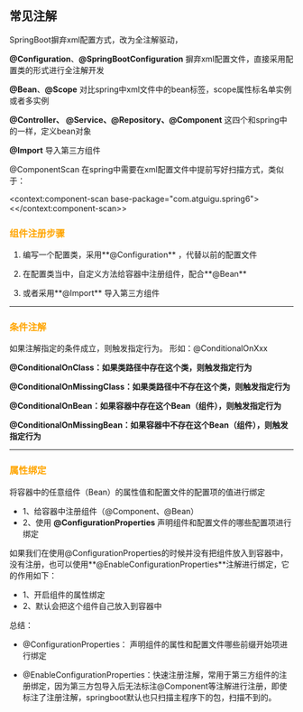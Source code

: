## 常见注解

SpringBoot摒弃xml配置方式，改为全注解驱动，

**@Configuration**、**@SpringBootConfiguration**		摒弃xml配置文件，直接采用配置类的形式进行全注解开发

**@Bean**、**@Scope**		对比spring中xml文件中的bean标签，scope属性标名单实例或者多实例

**@Controller、 @Service、@Repository、@Component**		这四个和spring中的一样，定义bean对象

**@Import** 	导入第三方组件

@ComponentScan		在spring中需要在xml配置文件中提前写好扫描方式，类似于： 

<context:component-scan base-package="com.atguigu.spring6"><</context:component-scan>>



### <font color=orange>组件注册步骤</font>

1. 编写一个配置类，采用**@Configuration** ，代替以前的配置文件
2. 在配置类当中，自定义方法给容器中注册组件，配合**@Bean**

3. 或者采用**@Import** 导入第三方组件



---

### <font color=orange>条件注解</font>

如果注解指定的条件成立，则触发指定行为。	形如：@ConditionalOnXxx

**@ConditionalOnClass：如果类路径中存在这个类，则触发指定行为**

**@ConditionalOnMissingClass：如果类路径中不存在这个类，则触发指定行为**

**@ConditionalOnBean：如果容器中存在这个Bean（组件），则触发指定行为**

**@ConditionalOnMissingBean：如果容器中不存在这个Bean（组件），则触发指定行为**

---

### <font color=orange>**属性绑定**</font>

将容器中的任意组件（Bean）的属性值和配置文件的配置项的值进行绑定

* 1、给容器中注册组件（@Component、@Bean）
* 2、使用 **@ConfigurationProperties** 声明组件和配置文件的哪些配置项进行绑定

如果我们在使用@ConfigurationProperties的时候并没有把组件放入到容器中，没有注册，也可以使用**@EnableConfigurationProperties**注解进行绑定，它的作用如下：

* 1、开启组件的属性绑定
* 2、默认会把这个组件自己放入到容器中

总结：

* @ConfigurationProperties： 声明组件的属性和配置文件哪些前缀开始项进行绑定

* @EnableConfigurationProperties：快速注册注解，常用于第三方组件的注册绑定，因为第三方包导入后无法标注@Component等注解进行注册，即使标注了注册注解，springboot默认也只扫描主程序下的包，扫描不到的。



